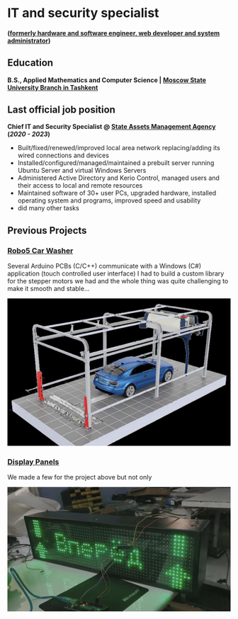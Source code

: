 <base target="_blank">

# IT and security specialist
#### ([formerly hardware and software engineer, web developer and system administrator](https://urgench.hh.uz/resume/97df6440ff0c9effdc0039ed1f437046514a57?hhtmFrom=resume_list))

## Education
**B.S., Applied Mathematics and Computer Science | [Moscow State University Branch in Tashkent](https://msu.uz)**

## Last official job position
**Chief IT and Security Specialist @ [State Assets Management Agency](https://xorazm.davaktiv.uz) (_2020 - 2023_)**
- Built/fixed/renewed/improved local area network replacing/adding its wired connections and devices
- Installed/configured/managed/maintained a prebuilt server running Ubuntu Server and virtual Windows Servers
- Administered Active Directory and Kerio Control, managed users and their access to local and remote resources
- Maintained software of 30+ user PCs, upgraded hardware, installed operating system and programs, improved speed and usability
- did many other tasks

## Previous Projects
### [Robo5 Car Washer](https://youtu.be/l2i3kR8xNR4)
Several Arduino PCBs (C/C++) communicate with a Windows (C#) application (touch controlled user interface)
I had to build a custom library for the stepper motors we had and the whole thing was quite challenging to make it smooth and stable...

[![schematics](/assets/img/carwasherproto.jpg)](https://youtu.be/l2i3kR8xNR4)


### [Display Panels](https://youtu.be/Ipy66vTW-CM)
We made a few for the project above but not only

[![IMAGE_ALT](/assets/img/cwdp2.jpg)](https://youtu.be/RD1Ks80BBi0)



